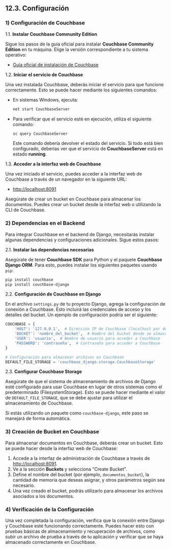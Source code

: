 

## 12.3. Configuración

### 1) Configuración de Couchbase

1.1. **Instalar Couchbase Community Edition**

Sigue los pasos de la guía oficial para instalar **Couchbase Community Edition** en tu máquina. Elige la versión correspondiente a tu sistema operativo:

- [Guía oficial de instalación de Couchbase](https://docs.couchbase.com/server/current/install/install-package-windows.html)

1.2. **Iniciar el servicio de Couchbase**

Una vez instalada Couchbase, deberás iniciar el servicio para que funcione correctamente. Esto se puede hacer mediante los siguientes comandos:

- En sistemas Windows, ejecuta:

    ```bash
    net start CouchbaseServer
    ```

- Para verificar que el servicio esté en ejecución, utiliza el siguiente comando:

    ```bash
    sc query CouchbaseServer
    ```

  Este comando debería devolver el estado del servicio. Si todo está bien configurado, deberías ver que el servicio de **CouchbaseServer** está en estado **running**.

1.3. **Acceder a la interfaz web de Couchbase**

Una vez iniciado el servicio, puedes acceder a la interfaz web de Couchbase a través de un navegador en la siguiente URL:

- [http://localhost:8091](http://localhost:8091)

Asegúrate de crear un bucket en Couchbase para almacenar los documentos. Puedes crear un bucket desde la interfaz web o utilizando la CLI de Couchbase.

### 2) Dependencias en el Backend

Para integrar Couchbase en el backend de Django, necesitarás instalar algunas dependencias y configuraciones adicionales. Sigue estos pasos:

2.1. **Instalar las dependencias necesarias**

Asegúrate de tener **Couchbase SDK** para Python y el paquete **Couchbase Django ORM**. Para esto, puedes instalar los siguientes paquetes usando `pip`:

```bash
pip install couchbase
pip install couchbase-django
```

2.2. **Configuración de Couchbase en Django**

En el archivo `settings.py` de tu proyecto Django, agrega la configuración de conexión a Couchbase. Esto incluirá las credenciales de acceso y los detalles del bucket. Un ejemplo de configuración podría ser el siguiente:

```python
COUCHBASE = {
    'HOST': '127.0.0.1',  # Dirección IP de Couchbase (localhost por defecto)
    'BUCKET': 'nombre_del_bucket',  # Nombre del bucket donde se almacenarán los archivos
    'USER': 'usuario',  # Nombre de usuario para acceder a Couchbase
    'PASSWORD': 'contraseña',  # Contraseña para acceder a Couchbase
}

# Configuración para almacenar archivos en Couchbase
DEFAULT_FILE_STORAGE = 'couchbase_django.storage.CouchbaseStorage'
```

2.3. **Configurar Couchbase Storage**

Asegúrate de que el sistema de almacenamiento de archivos de Django esté configurado para usar Couchbase en lugar de otros sistemas como el predeterminado (FilesystemStorage). Esto se puede hacer mediante el valor de `DEFAULT_FILE_STORAGE`, que se debe ajustar para utilizar el almacenamiento de Couchbase.

Si estás utilizando un paquete como `couchbase-django`, este paso se manejará de forma automática.

### 3) Creación de Bucket en Couchbase

Para almacenar documentos en Couchbase, deberás crear un bucket. Esto se puede hacer desde la interfaz web de Couchbase:

1. Accede a la interfaz de administración de Couchbase a través de [http://localhost:8091](http://localhost:8091).
2. Ve a la sección **Buckets** y selecciona "Create Bucket".
3. Define el nombre del bucket (por ejemplo, `documentos_bucket`), la cantidad de memoria que deseas asignar, y otros parámetros según sea necesario.
4. Una vez creado el bucket, podrás utilizarlo para almacenar los archivos asociados a los documentos.

### 4) Verificación de la Configuración

Una vez completada la configuración, verifica que la conexión entre Django y Couchbase esté funcionando correctamente. Puedes hacer esto con pruebas básicas de almacenamiento y recuperación de archivos, como subir un archivo de prueba a través de tu aplicación y verificar que se haya almacenado correctamente en Couchbase.

